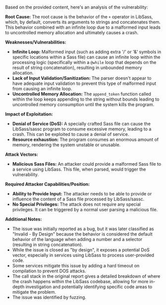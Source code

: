 Based on the provided content, here's an analysis of the vulnerability:

**Root Cause:**
The root cause is the behavior of the `+` operator in LibSass, which, by default, converts its arguments to strings and concatenates them. This behavior combined with an infinite loop due to a malformed input leads to uncontrolled memory allocation and ultimately causes a crash.

**Weaknesses/Vulnerabilities:**
- **Infinite Loop:** Malformed input (such as adding extra '/' or '&' symbols in specific locations within a Sass file) can cause an infinite loop within the processing logic (specifically within a `@while` loop that depends on the result of string concatenation), resulting in unbounded memory allocation.
- **Lack of Input Validation/Sanitization:** The parser doesn't appear to have adequate input validation to prevent this type of malformed input from causing an infinite loop. 
- **Uncontrolled Memory Allocation:** The `append_token` function called within the loop keeps appending to the string without bounds leading to uncontrolled memory consumption until the system kills the program.

**Impact of Exploitation:**
- **Denial of Service (DoS):** A specially crafted Sass file can cause the LibSass/sassc program to consume excessive memory, leading to a crash. This can be exploited to cause a denial of service.
- **Resource exhaustion:** The program consumes an enormous amount of memory, rendering the system unstable or unusable.

**Attack Vectors:**
- **Malicious Sass Files:** An attacker could provide a malformed Sass file to a service using LibSass. This file, when parsed, would trigger the vulnerability.

**Required Attacker Capabilities/Position:**
- **Ability to Provide Input:** The attacker needs to be able to provide or influence the content of a Sass file processed by LibSass/sassc.
- **No Special Privileges:** The attack does not require any special privileges. It can be triggered by a normal user parsing a malicious file.

**Additional Notes:**
- The issue was initially reported as a bug, but it was later classified as "Invalid - By Design" because the behavior is considered the default behavior of the language when adding a number and a selector (resulting in string concatenation).
- While the issue is closed as "by design", it exposes a potential DoS vector, especially in services using LibSass to process user-provided code.
-  Some services mitigate this issue by adding a hard timeout on compilation to prevent DOS attacks.
-  The call stack in the original report gives a detailed breakdown of where the crash happens within the LibSass codebase, allowing for more in-depth investigation and potentially identifying specific code areas to mitigate the problem.
- The issue was identified by fuzzing.